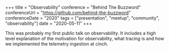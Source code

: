 +++
title =  "Observability"
conference = "Behind The Buzzword"
conferenceUrl = "https://github.com/behind-the-buzzword"
conferenceDate = "2020"
tags = ["presentation", "meetup", "community", "observability"]
date = "2020-05-11"
+++

This was probably my first public talk on observability. It includes a high level explanation of the motivation for observability, what tracing is and how we implemented the telemetry ingestion at cinch.
